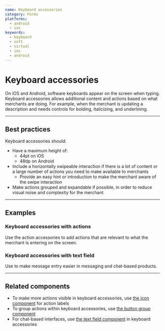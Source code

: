 ```yaml
---
name: Keyboard accessories
category: Forms
platforms:
  - android
  - ios
keywords:
  - keyboard
  - soft
  - virtual
  - ios
  - android
---
```


# Keyboard accessories

On iOS and Android, software keyboards appear on the screen when typing. Keyboard accessories allows additional content and actions based on what merchants are doing. For example, when the merchant is updating a description and needs controls for bolding, italicizing, and underlining.

---

## Best practices

Keyboard accessories should:

- Have a maximum height of:
  - 44pt on iOS
  - 48dp on Android
- Include a horizontally swipeable interaction if there is a lot of content or a large number of actions you need to make available to merchants
  - Provide an easy hint or introduction to make the merchant aware of the swipe interaction
- Make actions grouped and expandable if possible, in order to reduce visual noise and complexity for the merchant

---

## Examples

### Keyboard accessories with actions

<!-- example-for: ios, android -->

Use the action accessories to add actions that are relevant to what the merchant is entering on the screen.

<!-- content-for: android -->
<!-- Image -->
<!-- /content-for -->

<!-- content-for: ios -->
<!-- Image -->
<!-- /content-for -->

### Keyboard accessories with text field

<!-- example-for: ios, android -->

Use to make message entry easier in messaging and chat-based products.

<!-- content-for: android -->
<!-- Image -->
<!-- /content-for -->

<!-- content-for: ios -->
<!-- Image -->
<!-- /content-for -->

---

## Related components

- To make more actions visible in keyboard accessories, use [the icon component](/components/images-and-icons/icon) for action labels
- To group actions within keyboard accessories, use [the button group component](/components/actions/button-group)
- For chat-based interfaces, use [the text field component](/components/forms/text-field) in keyboard accessories
